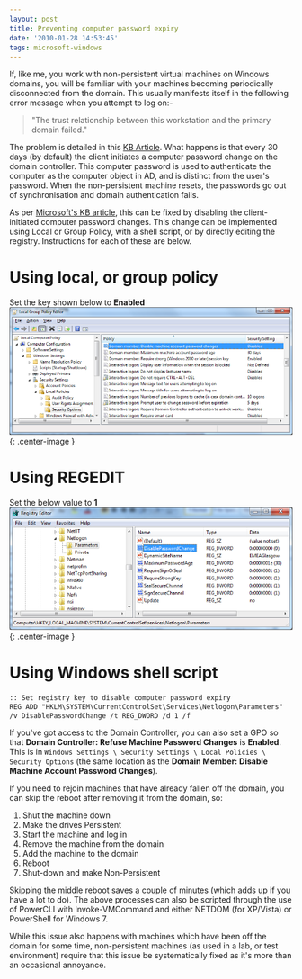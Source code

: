 ```yaml
---
layout: post
title: Preventing computer password expiry
date: '2010-01-28 14:53:45'
tags: microsoft-windows
---
```



If, like me, you work with non-persistent virtual machines on Windows domains, you will be familiar with your machines becoming periodically disconnected from the domain. This usually manifests itself in the following error message when you attempt to log on:-

> "The trust relationship between this workstation and the primary domain failed."

<!--more-->

The problem is detailed in this [KB Article](http://support.microsoft.com/kb/162797). What happens is that every 30 days (by default) the client initiates a computer password change on the domain controller. This computer password is used to authenticate the computer as the computer object in AD, and is distinct from the user's password. When the non-persistent machine resets, the passwords go out of synchronisation and domain authentication fails.

As per [Microsoft's KB article](http://support.microsoft.com/kb/154501/), this can be fixed by disabling the client-initiated computer password changes. This change can be implemented using Local or Group Policy, with a shell script, or by directly editing the registry. Instructions for each of these are below.

# Using local, or group policy

Set the key shown below to **Enabled**  
![Interior of house, covered in sticky labels](/assets/post-images/GPO.png){: .center-image }

# Using REGEDIT

Set the below value to **1**  
![Interior of house, covered in sticky labels](/assets/post-images/regedit.png){: .center-image }

# Using Windows shell script

```batch
:: Set registry key to disable computer password expiry
REG ADD "HKLM\SYSTEM\CurrentControlSet\Services\Netlogon\Parameters" /v DisablePasswordChange /t REG_DWORD /d 1 /f
```

If you've got access to the Domain Controller, you can also set a GPO so that **Domain Controller: Refuse Machine Password Changes** is **Enabled**. This is in `Windows Settings \ Security Settings \ Local Policies \ Security Options` (the same location as the **Domain Member: Disable Machine Account Password Changes**).

If you need to rejoin machines that have already fallen off the domain, you can skip the reboot after removing it from the domain, so:

1. Shut the machine down
2. Make the drives Persistent
3. Start the machine and log in
4. Remove the machine from the domain
5. Add the machine to the domain
6. Reboot
7. Shut-down and make Non-Persistent

Skipping the middle reboot saves a couple of minutes (which adds up if you have a lot to do). The above processes can also be scripted through the use of PowerCLI with Invoke-VMCommand and either NETDOM (for XP/Vista) or PowerShell for Windows 7.

While this issue also happens with machines which have been off the domain for some time, non-persistent machines (as used in a lab, or test environment) require that this issue be systematically fixed as it's more than an occasional annoyance.